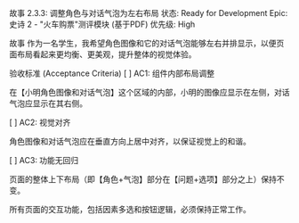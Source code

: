 故事 2.3.3: 调整角色与对话气泡为左右布局
状态: Ready for Development
Epic: 史诗 2 - "火车购票"测评模块 (基于PDF)
优先级: High

故事
作为一名学生，我希望角色图像和它的对话气泡能够左右并排显示，以便页面布局看起来更均衡、更美观，提升整体的视觉体验。

验收标准 (Acceptance Criteria)
[ ] AC1: 组件内部布局调整

在【小明角色图像和对话气泡】这个区域的内部，小明的图像应显示在左侧，对话气泡应显示在其右侧。

[ ] AC2: 视觉对齐

角色图像和对话气泡应在垂直方向上居中对齐，以保证视觉上的和谐。

[ ] AC3: 功能无回归

页面的整体上下布局（即【角色+气泡】部分在【问题+选项】部分之上）保持不变。

所有页面的交互功能，包括因素多选和按钮逻辑，必须保持正常工作。